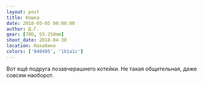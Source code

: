 ```yaml
---
layout: post
title: Кошка
date: 2018-05-05 00:00:00
author: Д.Г.
gear: [70D, 55-250mm]
shoot_date: 2018-04-30
location: Нахабино
colors: ['040405', '1b1a1c']
---
```

Вот ещё подруга позавчерашнего котейки. Не такая общительная, даже совсем наоборот.
